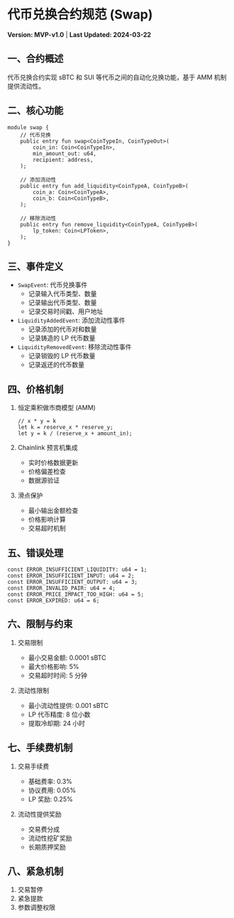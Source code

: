 # 代币兑换合约规范 (Swap)
**Version: MVP-v1.0** | **Last Updated: 2024-03-22**

## 一、合约概述
代币兑换合约实现 sBTC 和 SUI 等代币之间的自动化兑换功能，基于 AMM 机制提供流动性。

## 二、核心功能
```move
module swap {
    // 代币兑换
    public entry fun swap<CoinTypeIn, CoinTypeOut>(
        coin_in: Coin<CoinTypeIn>,
        min_amount_out: u64,
        recipient: address,
    );

    // 添加流动性
    public entry fun add_liquidity<CoinTypeA, CoinTypeB>(
        coin_a: Coin<CoinTypeA>,
        coin_b: Coin<CoinTypeB>,
    );

    // 移除流动性
    public entry fun remove_liquidity<CoinTypeA, CoinTypeB>(
        lp_token: Coin<LPToken>,
    );
}
```

## 三、事件定义
- `SwapEvent`: 代币兑换事件
  - 记录输入代币类型、数量
  - 记录输出代币类型、数量
  - 记录交易时间戳、用户地址
- `LiquidityAddedEvent`: 添加流动性事件
  - 记录添加的代币对和数量
  - 记录铸造的 LP 代币数量
- `LiquidityRemovedEvent`: 移除流动性事件
  - 记录销毁的 LP 代币数量
  - 记录返还的代币数量

## 四、价格机制
1. 恒定乘积做市商模型 (AMM)
   ```move
   // x * y = k
   let k = reserve_x * reserve_y;
   let y = k / (reserve_x + amount_in);
   ```

2. Chainlink 预言机集成
   - 实时价格数据更新
   - 价格偏差检查
   - 数据源验证

3. 滑点保护
   - 最小输出金额检查
   - 价格影响计算
   - 交易超时机制

## 五、错误处理
```move
const ERROR_INSUFFICIENT_LIQUIDITY: u64 = 1;
const ERROR_INSUFFICIENT_INPUT: u64 = 2;
const ERROR_INSUFFICIENT_OUTPUT: u64 = 3;
const ERROR_INVALID_PAIR: u64 = 4;
const ERROR_PRICE_IMPACT_TOO_HIGH: u64 = 5;
const ERROR_EXPIRED: u64 = 6;
```

## 六、限制与约束
1. 交易限制
   - 最小交易金额: 0.0001 sBTC
   - 最大价格影响: 5%
   - 交易超时时间: 5 分钟

2. 流动性限制
   - 最小流动性提供: 0.001 sBTC
   - LP 代币精度: 8 位小数
   - 提取冷却期: 24 小时

## 七、手续费机制
1. 交易手续费
   - 基础费率: 0.3%
   - 协议费用: 0.05%
   - LP 奖励: 0.25%

2. 流动性提供奖励
   - 交易费分成
   - 流动性挖矿奖励
   - 长期质押奖励

## 八、紧急机制
1. 交易暂停
2. 紧急提款
3. 参数调整权限 